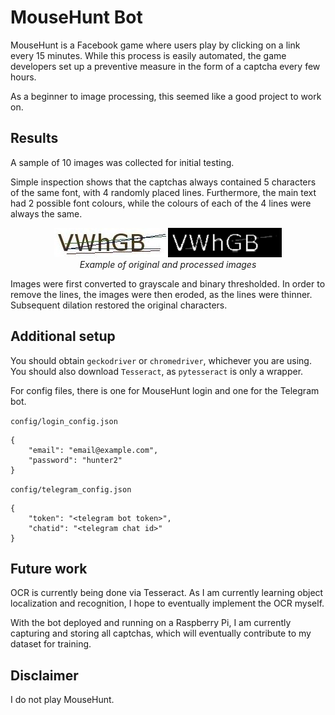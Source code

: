 # MouseHunt Bot
MouseHunt is a Facebook game where users play by clicking on a link every 15 minutes. While this process is easily automated, the game developers set up a preventive measure in the form of a captcha every few hours.

As a beginner to image processing, this seemed like a good project to work on.

## Results
A sample of 10 images was collected for initial testing.

Simple inspection shows that the captchas always contained 5 characters of the same font, with 4 randomly placed lines. Furthermore, the main text had 2 possible font colours, while the colours of each of the 4 lines were always the same.

<div align="center"><img src="images/original.jpg"><img src="images/processed.png"><br><i>Example of original and processed images</i></div>

Images were first converted to grayscale and binary thresholded. In order to remove the lines, the images were then eroded, as the lines were thinner. Subsequent dilation restored the original characters.

## Additional setup
You should obtain `geckodriver` or `chromedriver`, whichever you are using. You should also download `Tesseract`, as `pytesseract` is only a wrapper.  

For config files, there is one for MouseHunt login and one for the Telegram bot.  

`config/login_config.json`
```
{
    "email": "email@example.com",
    "password": "hunter2"
}
```
`config/telegram_config.json`
```
{
    "token": "<telegram bot token>",
    "chatid": "<telegram chat id>"
}
```

## Future work
OCR is currently being done via Tesseract. As I am currently learning object localization and recognition, I hope to eventually implement the OCR myself.

With the bot deployed and running on a Raspberry Pi, I am currently capturing and storing all captchas, which will eventually contribute to my dataset for training.

## Disclaimer
I do not play MouseHunt.

